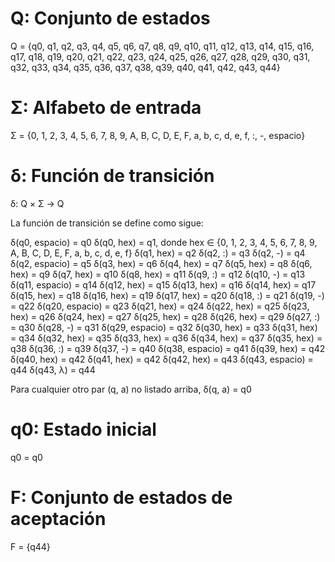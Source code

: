 # Q: Conjunto de estados

Q = {q0, q1, q2, q3, q4, q5, q6, q7, q8, q9, q10, q11, q12, q13, q14, q15, q16, q17, q18, q19, q20, q21, q22, q23, q24, q25, q26, q27, q28, q29, q30, q31, q32, q33, q34, q35, q36, q37, q38, q39, q40, q41, q42, q43, q44}

# Σ: Alfabeto de entrada

Σ = {0, 1, 2, 3, 4, 5, 6, 7, 8, 9, A, B, C, D, E, F, a, b, c, d, e, f, :, -, espacio}

# δ: Función de transición

δ: Q × Σ → Q

La función de transición se define como sigue:

δ(q0, espacio) = q0
δ(q0, hex) = q1, donde hex ∈ {0, 1, 2, 3, 4, 5, 6, 7, 8, 9, A, B, C, D, E, F, a, b, c, d, e, f}
δ(q1, hex) = q2
δ(q2, :) = q3
δ(q2, -) = q4
δ(q2, espacio) = q5
δ(q3, hex) = q6
δ(q4, hex) = q7
δ(q5, hex) = q8
δ(q6, hex) = q9
δ(q7, hex) = q10
δ(q8, hex) = q11
δ(q9, :) = q12
δ(q10, -) = q13
δ(q11, espacio) = q14
δ(q12, hex) = q15
δ(q13, hex) = q16
δ(q14, hex) = q17
δ(q15, hex) = q18
δ(q16, hex) = q19
δ(q17, hex) = q20
δ(q18, :) = q21
δ(q19, -) = q22
δ(q20, espacio) = q23
δ(q21, hex) = q24
δ(q22, hex) = q25
δ(q23, hex) = q26
δ(q24, hex) = q27
δ(q25, hex) = q28
δ(q26, hex) = q29
δ(q27, :) = q30
δ(q28, -) = q31
δ(q29, espacio) = q32
δ(q30, hex) = q33
δ(q31, hex) = q34
δ(q32, hex) = q35
δ(q33, hex) = q36
δ(q34, hex) = q37
δ(q35, hex) = q38
δ(q36, :) = q39
δ(q37, -) = q40
δ(q38, espacio) = q41
δ(q39, hex) = q42
δ(q40, hex) = q42
δ(q41, hex) = q42
δ(q42, hex) = q43
δ(q43, espacio) = q44
δ(q43, λ) = q44

Para cualquier otro par (q, a) no listado arriba, δ(q, a) = q0

# q0: Estado inicial

q0 = q0

# F: Conjunto de estados de aceptación

F = {q44}